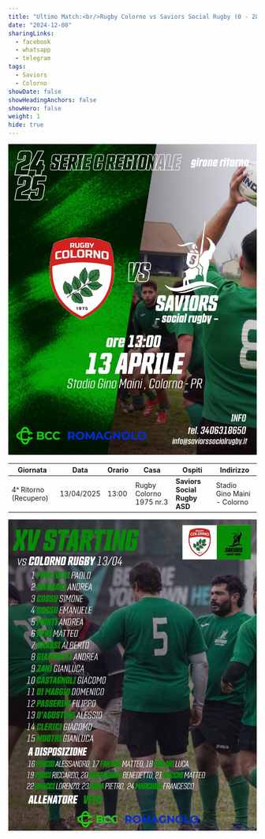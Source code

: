```yaml
---
title: "Ultimo Match:<br/>Rugby Colorno vs Saviors Social Rugby (0 - 28)"
date: "2024-12-08"
sharingLinks:
  - facebook
  - whatsapp
  - telegram
tags:
  - Saviors
  - Colorno
showDate: false
showHeadingAnchors: false
showHero: false
weight: 1
hide: true
---
```


![](./featured.jpg)

| Giornata              | Data       | Orario | Casa                    | Ospiti                       | Indirizzo                   |
| --------------------- | ---------- | ------ | ----------------------- | ---------------------------- | --------------------------- |
| 4ᵃ Ritorno (Recupero) | 13/04/2025 | 13:00  | Rugby Colorno 1975 nr.3 | **Saviors Social Rugby ASD** | Stadio Gino Maini - Colorno |

![](./team.jpg)
